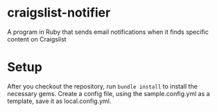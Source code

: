 craigslist-notifier
===================

A program in Ruby that sends email notifications when it finds specific content on Craigslist

# Setup
After you checkout the repository, run `bundle install` to install the necessary gems.
Create a config file, using the sample.config.yml as a template, save it as local.config.yml.
